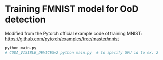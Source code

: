 # Training FMNIST model for OoD detection
Modified from the Pytorch official example code of training MNIST: https://github.com/pytorch/examples/tree/master/mnist


```bash
python main.py
# CUDA_VISIBLE_DEVICES=2 python main.py  # to specify GPU id to ex. 2
```
